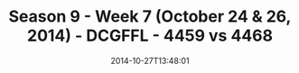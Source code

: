 ---
title: Season 9 - Week 7 (October 24 & 26, 2014) - DCGFFL - 4459 vs 4468
teams_score:
- team: 4459
  score:
- team: 4468
  score: 14
mvp: Mark Hofberg (Leaf), Patrick Mabray (Royal)
game-ball: N/A
season: 9
week: 7
date: '2014-10-27T13:48:01'
pageid: season-9-week-7-4459-vs-4468
---